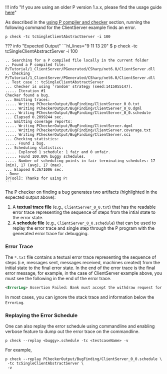 !!! info "If you are using an older P version 1.x.x, please find the usage guide [here](../old/advanced/debuggingerror.md)"

As described in the [using P compiler and checker](../getstarted/usingP.md) section, running the following command for the ClientServer example finds an error.

```shell
p check -tc tcSingleClientAbstractServer -i 100
```

??? info "Expected Output"
    ```hl_lines="9 11 13 20"
    $ p check -tc tcSingleClientAbstractServer -i 100

    .. Searching for a P compiled file locally in the current folder
    .. Found a P compiled file: P/Tutorial/1_ClientServer/PGenerated/CSharp/net6.0/ClientServer.dll
    .. Checking P/Tutorial/1_ClientServer/PGenerated/CSharp/net6.0/ClientServer.dll
    .. Test case :: tcSingleClientAbstractServer
    ... Checker is using 'random' strategy (seed:1415055147).
    ..... Iteration #1
    Checker found a bug.
    ... Emitting traces:
    ..... Writing PCheckerOutput/BugFinding/ClientServer_0_0.txt
    ..... Writing PCheckerOutput/BugFinding/ClientServer_0_0.dgml
    ..... Writing PCheckerOutput/BugFinding/ClientServer_0_0.schedule
    ... Elapsed 0.2099244 sec.
    ... Emitting coverage reports:
    ..... Writing PCheckerOutput/BugFinding/ClientServer.dgml
    ..... Writing PCheckerOutput/BugFinding/ClientServer.coverage.txt
    ..... Writing PCheckerOutput/BugFinding/ClientServer.sci
    ... Checking statistics:
    ..... Found 1 bug.
    ... Scheduling statistics:
    ..... Explored 1 schedule: 1 fair and 0 unfair.
    ..... Found 100.00% buggy schedules.
    ..... Number of scheduling points in fair terminating schedules: 17 (min), 17 (avg), 17 (max).
    ... Elapsed 0.3671006 sec.
    . Done
    [PTool]: Thanks for using P!
    ```

The P checker on finding a bug generates two artifacts (highlighted in the expected output above):

1. A **textual trace file** (e.g., `ClientServer_0_0.txt`) that has the readable error trace representing the
sequence of steps from the intial state to the error state.
2. A **schedule file** (e.g., `ClientServer_0_0.schedule`) that can be used to replay the error
trace and single step through the P program with the generated error trace for debugging.

### Error Trace

The `*.txt` file contains a textual error trace representing the sequence of steps (i.e, messages sent, messages received, machines created) from the initial state to the final error state. In the end of the error trace is the final error message, for example, in the case of ClientServer example above, you must see the following in the end of the error trace.

``` xml
<ErrorLog> Assertion Failed: Bank must accept the withdraw request for 1, bank balance is 11!
```

In most cases, you can ignore the stack trace and information below the `ErrorLog`.

### Replaying the Error Schedule

One can also replay the error schedule using commandline and enabling verbose feature to dump out the error trace on the commandline.

```shell
p check --replay <buggy>.schedule -tc <testcaseName> -v
```

For example,

```shell
p check --replay PCheckerOutput/BugFinding/ClientServer_0_0.schedule \
 -tc tcSingleClientAbstractServer \
 -v
```
